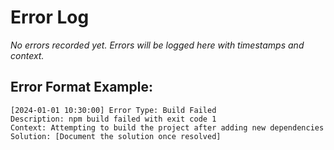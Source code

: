 <!-- Errors from the previous run go in this file. Use this, and the chat context to determine what the best next course of action would be. If there are no errors, assume this is the first run, or the previous run (if available) was successful -->

# Error Log

_No errors recorded yet. Errors will be logged here with timestamps and context._

## Error Format Example:
```
[2024-01-01 10:30:00] Error Type: Build Failed
Description: npm build failed with exit code 1
Context: Attempting to build the project after adding new dependencies
Solution: [Document the solution once resolved]
```
